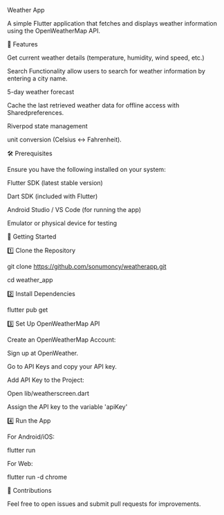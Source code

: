 Weather App

A simple Flutter application that fetches and displays weather information using the OpenWeatherMap API.

📌 Features

Get current weather details (temperature, humidity, wind speed, etc.)

Search Functionality allow users to search for weather information by entering a city name.

5-day weather forecast

Cache the last retrieved weather data for offline access with Sharedpreferences.

Riverpod state management

unit conversion (Celsius ↔ Fahrenheit).


🛠 Prerequisites

Ensure you have the following installed on your system:

Flutter SDK (latest stable version)

Dart SDK (included with Flutter)

Android Studio / VS Code (for running the app)

Emulator or physical device for testing

🚀 Getting Started

1️⃣ Clone the Repository

git clone https://github.com/sonumoncy/weatherapp.git

cd weather_app

2️⃣ Install Dependencies

flutter pub get

3️⃣ Set Up OpenWeatherMap API

Create an OpenWeatherMap Account:

Sign up at OpenWeather.

Go to API Keys and copy your API key.

Add API Key to the Project:

Open lib/weatherscreen.dart 

Assign the API key to the variable 'apiKey' 

4️⃣ Run the App

For Android/iOS:

flutter run

For Web:

flutter run -d chrome

🌟 Contributions

Feel free to open issues and submit pull requests for improvements.
